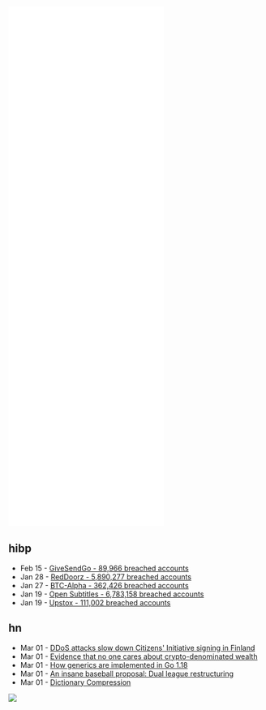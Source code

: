 ![Metrics](https://raw.githubusercontent.com/phixion/phixion/master/metrics.svg)

## hibp

<!--
for https://github.com/phixion/phixion/blob/main/.github/workflows/feeds.yml
-->
<!--START_SECTION:haveibeenpwnd-->
- Feb 15 - [GiveSendGo - 89,966 breached accounts](https://haveibeenpwned.com/PwnedWebsites#GiveSendGo)
- Jan 28 - [RedDoorz - 5,890,277 breached accounts](https://haveibeenpwned.com/PwnedWebsites#RedDoorz)
- Jan 27 - [BTC-Alpha - 362,426 breached accounts](https://haveibeenpwned.com/PwnedWebsites#BTCAlpha)
- Jan 19 - [Open Subtitles - 6,783,158 breached accounts](https://haveibeenpwned.com/PwnedWebsites#OpenSubtitles)
- Jan 19 - [Upstox - 111,002 breached accounts](https://haveibeenpwned.com/PwnedWebsites#Upstox)
<!--END_SECTION:haveibeenpwnd-->

## hn

<!--
for https://github.com/phixion/phixion/blob/main/.github/workflows/feeds.yml
-->
<!--START_SECTION:hn-->
- Mar 01 - [DDoS attacks slow down Citizens' Initiative signing in Finland](https://news.ycombinator.com/item?id=30518421)
- Mar 01 - [Evidence that no one cares about crypto-denominated wealth](https://blog.kevmod.com/2022/03/01/strong-evidence-that-no-one-cares-about-crypto-denominated-wealth/)
- Mar 01 - [How generics are implemented in Go 1.18](https://github.com/golang/proposal/blob/master/design/generics-implementation-dictionaries-go1.18.md)
- Mar 01 - [An insane baseball proposal: Dual league restructuring](https://www.xstats.org/articles/2022/2/28/the-most-insane-out-of-the-box-baseball-proposal-dual-league-restructuring)
- Mar 01 - [Dictionary Compression](https://kevincox.ca/2022/03/01/dictionary-compression/)
<!--END_SECTION:hn-->

<!--
for https://yhype.me
-->
![](https://hit.yhype.me/github/profile?user_id=13013670)
